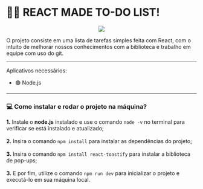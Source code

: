 <h1>👨‍💻 REACT MADE TO-DO LIST! </h1>
<div align="center">
  <a href="#">
    <img src="https://skillicons.dev/icons?i=css,javascript,react,nodejs"/>
  </a>
</div>
<p>
  O projeto consiste em uma lista de tarefas simples feita com React, com o intuito de melhorar nossos conhecimentos com a biblioteca e trabalho em equipe com uso do git.
</p>
<hr>
<p>Aplicativos necessários:</p>
<ul>
  <li>🟢 Node.js</li>
</ul>
<hr>
<h3>💻 Como instalar e rodar o projeto na máquina? </h3>
  
  <b>1.</b> Instale o <b>node.js</b> instalado e use o comando ```node -v``` no terminal para verificar se está instalado e atualizado; <br><br>
  <b>2.</b> Insira o comando ```npm install``` para instalar as dependências do projeto; <br><br>
  <b>3.</b> Insira o comando ```npm install react-toastify``` para instalar a biblioteca de pop-ups; <br><br>
  <b>3.</b> E por fim, utilize o comando ```npm run dev``` para inicializar o projeto e executá-lo em sua máquina local.

